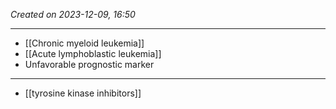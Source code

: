 *Created on 2023-12-09, 16:50* 

---
- [[Chronic myeloid leukemia]]
- [[Acute lymphoblastic leukemia]] 
- Unfavorable prognostic marker
---
- [[tyrosine kinase inhibitors]] 